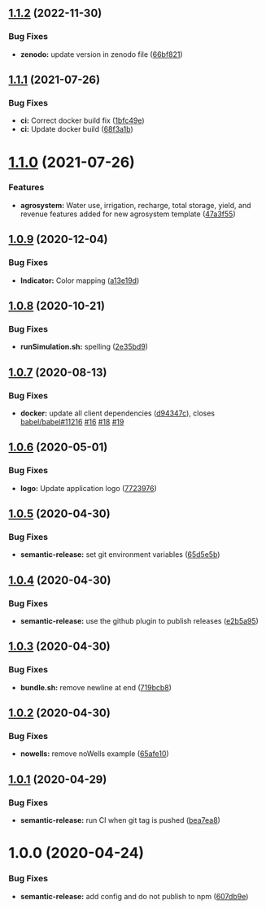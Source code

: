## [1.1.2](https://github.com/hydroframe/SandTank/compare/v1.1.1...v1.1.2) (2022-11-30)


### Bug Fixes

* **zenodo:** update version in zenodo file ([66bf821](https://github.com/hydroframe/SandTank/commit/66bf8219f4dcfb9230d364f631b0d01c4567293d))

## [1.1.1](https://github.com/hydroframe/SandTank/compare/v1.1.0...v1.1.1) (2021-07-26)


### Bug Fixes

* **ci:** Correct docker build fix ([1bfc49e](https://github.com/hydroframe/SandTank/commit/1bfc49e49643f89dc3f1264488c9b9647bf2bcf2))
* **ci:** Update docker build ([68f3a1b](https://github.com/hydroframe/SandTank/commit/68f3a1b8991f2d5d198de8e4631bfebc25064479))

# [1.1.0](https://github.com/hydroframe/SandTank/compare/v1.0.9...v1.1.0) (2021-07-26)


### Features

* **agrosystem:** Water use, irrigation, recharge, total storage, yield, and revenue features added for new agrosystem template ([47a3f55](https://github.com/hydroframe/SandTank/commit/47a3f55b8b2dae4b7b6aa128263ee5695b43c241))

## [1.0.9](https://github.com/hydroframe/SandTank/compare/v1.0.8...v1.0.9) (2020-12-04)


### Bug Fixes

* **Indicator:** Color mapping ([a13e19d](https://github.com/hydroframe/SandTank/commit/a13e19d3cbf12fa0fee66cdb5be8b00de595b7ab))

## [1.0.8](https://github.com/hydroframe/SandTank/compare/v1.0.7...v1.0.8) (2020-10-21)


### Bug Fixes

* **runSimulation.sh:** spelling ([2e35bd9](https://github.com/hydroframe/SandTank/commit/2e35bd9718f9d53d145b904f6a65705da1207a1d))

## [1.0.7](https://github.com/hydroframe/SandTank/compare/v1.0.6...v1.0.7) (2020-08-13)


### Bug Fixes

* **docker:** update all client dependencies ([d94347c](https://github.com/hydroframe/SandTank/commit/d94347c0de8f07c92247c35324800b2774e6c88a)), closes [babel/babel#11216](https://github.com/babel/babel/issues/11216) [#16](https://github.com/hydroframe/SandTank/issues/16) [#18](https://github.com/hydroframe/SandTank/issues/18) [#19](https://github.com/hydroframe/SandTank/issues/19)

## [1.0.6](https://github.com/hydroframe/SandTank/compare/v1.0.5...v1.0.6) (2020-05-01)


### Bug Fixes

* **logo:** Update application logo ([7723976](https://github.com/hydroframe/SandTank/commit/77239764bd5d53d9d8c1b6a5e2ac9c0f9a1cb07c))

## [1.0.5](https://github.com/hydroframe/SandTank/compare/v1.0.4...v1.0.5) (2020-04-30)


### Bug Fixes

* **semantic-release:** set git environment variables ([65d5e5b](https://github.com/hydroframe/SandTank/commit/65d5e5b8a841363f346298ebc473072be62a9ee2))

## [1.0.4](https://github.com/hydroframe/SandTank/compare/v1.0.3...v1.0.4) (2020-04-30)


### Bug Fixes

* **semantic-release:** use the github plugin to publish releases ([e2b5a95](https://github.com/hydroframe/SandTank/commit/e2b5a958f29474767f83cbf7453633d080066863))

## [1.0.3](https://github.com/hydroframe/SandTank/compare/v1.0.2...v1.0.3) (2020-04-30)


### Bug Fixes

* **bundle.sh:** remove newline at end ([719bcb8](https://github.com/hydroframe/SandTank/commit/719bcb89c60f85f4d54d6daee592ab17f2e94d68))

## [1.0.2](https://github.com/hydroframe/SandTank/compare/v1.0.1...v1.0.2) (2020-04-30)


### Bug Fixes

* **nowells:** remove noWells example ([65afe10](https://github.com/hydroframe/SandTank/commit/65afe109a926ee6e608974a24ed25d2a03fbbbf1))

## [1.0.1](https://github.com/hydroframe/SandTank/compare/v1.0.0...v1.0.1) (2020-04-29)


### Bug Fixes

* **semantic-release:** run CI when git tag is pushed ([bea7ea8](https://github.com/hydroframe/SandTank/commit/bea7ea8003a1201fd6e759b54c0c22f5ed5d6dab))

# 1.0.0 (2020-04-24)


### Bug Fixes

* **semantic-release:** add config and do not publish to npm ([607db9e](https://github.com/hydroframe/SandTank/commit/607db9e07ff4f9cdd0ad0753d13efcb0983363dd))
